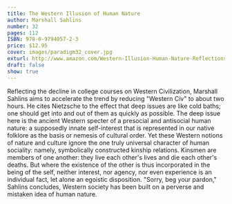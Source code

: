 ```yaml
---
title: The Western Illusion of Human Nature
author: Marshall Sahlins
number: 32
pages: 112
ISBN: 978-0-9794057-2-3
price: $12.95
cover: images/paradigm32_cover.jpg
exturl: http://www.amazon.com/Western-Illusion-Human-Nature-Reflections/dp/0979405726/ref=sr_1_1?s=books&ie=UTF8&qid=1283180120&sr=1-1
draft: false
show: true
---
```

Reflecting the decline in college courses on Western Civilization, Marshall Sahlins aims to accelerate the trend by reducing "Western Civ" to about two hours. He cites Nietzsche to the effect that deep issues are like cold baths; one should get into and out of them as quickly as possible. The deep issue here is the ancient Western specter of a presocial and antisocial human nature: a supposedly innate self-interest that is represented in our native folklore as the basis or nemesis of cultural order. Yet these Western notions of nature and culture ignore the one truly universal character of human sociality: namely, symbolically constructed kinship relations. Kinsmen are members of one another: they live each other's lives and die each other's deaths. But where the existence of the other is thus incorporated in the being of the self, neither interest, nor agency, nor even experience is an individual fact, let alone an egoistic disposition. "Sorry, beg your pardon," Sahlins concludes, Western society has been built on a perverse and mistaken idea of human nature.